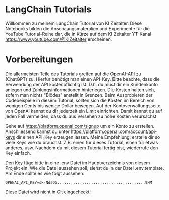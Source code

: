 # LangChain Tutorials

Willkommen zu meinem LangChain Tutorial von KI Zeitalter. Diese Notebooks bilden die Anschaungsmateralien und Experimente für die YouTube Tutorial-Reihe dar, die in Kürze auf dem KI Zeitalter YT-Kanal https://www.youtube.com/@KIZeitalter erscheinen.

# Vorbereitungen

Die allermeisten Teile des Tutorials greifen auf die OpenAI-API zu (ChatGPT) zu. Hierfür benötigt man einen API-Key. Bitte beachte, dass die Verwendung der API kostenpflichtig ist. D.h. du must dir ein Kundenkonto anlegen und Zahlungsinformationen hinterlegen.
Die Kosten halten sich, sofern man nichts "Blödes" anstellt in Grenzen. Beim Ausprobieren der Codebeispiele in diesem Tutorial, sollten sich die Kosten im Bereich von wenigen Cents bis wenige Dollar bewegen.
Auf der Kontoverwaltungsseite von OpenAI kannst du dir jederzeit ein Limit einrichten. Damit kannst du auf jeden Fall vermeiden, dass du aus Versehen zu hohe Kosten verursachst.

Gehe auf https://platform.openai.com/signup um ein Konto zu erstellen.
Anschliessend kannst du unter https://platform.openai.com/account/api-keys dir einen API-Key erzeugen lassen. 
Meine Empfehlung: erstelle dir so viele Keys wie du brauchst. Z.B. einen für dieses Tutorial, einen für etwas anderes, usw. Nachdem du mit diesem Tutorial fertig bist, wiederrufe den Key einfach.

Den Key füge bitte in eine .env Datei im Hauptverzeichnis von diesem Projekt ein. Wie die Datei aussehen soll, siehst du in der Datei .env.template. Am Ende sollte es wie folgt aussehen:

```console
OPENAI_API_KEY=sk-NdsQ5.......................................9HM
```

Diese Datei wird nicht in Git eingecheckt!
